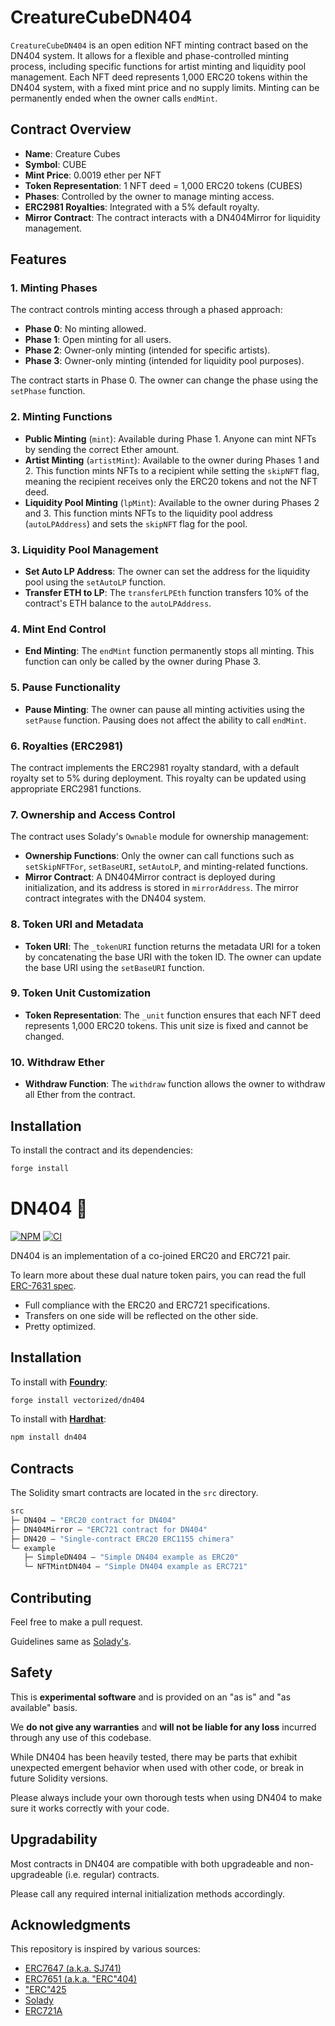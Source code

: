 # CreatureCubeDN404

`CreatureCubeDN404` is an open edition NFT minting contract based on the DN404 system. It allows for a flexible and phase-controlled minting process, including specific functions for artist minting and liquidity pool management. Each NFT deed represents 1,000 ERC20 tokens within the DN404 system, with a fixed mint price and no supply limits. Minting can be permanently ended when the owner calls `endMint`.

## Contract Overview

- **Name**: Creature Cubes
- **Symbol**: CUBE
- **Mint Price**: 0.0019 ether per NFT
- **Token Representation**: 1 NFT deed = 1,000 ERC20 tokens (CUBES)
- **Phases**: Controlled by the owner to manage minting access.
- **ERC2981 Royalties**: Integrated with a 5% default royalty.
- **Mirror Contract**: The contract interacts with a DN404Mirror for liquidity management.

## Features

### 1. Minting Phases

The contract controls minting access through a phased approach:

- **Phase 0**: No minting allowed.
- **Phase 1**: Open minting for all users.
- **Phase 2**: Owner-only minting (intended for specific artists).
- **Phase 3**: Owner-only minting (intended for liquidity pool purposes).

The contract starts in Phase 0. The owner can change the phase using the `setPhase` function.

### 2. Minting Functions

- **Public Minting** (`mint`): Available during Phase 1. Anyone can mint NFTs by sending the correct Ether amount.
- **Artist Minting** (`artistMint`): Available to the owner during Phases 1 and 2. This function mints NFTs to a recipient while setting the `skipNFT` flag, meaning the recipient receives only the ERC20 tokens and not the NFT deed.
- **Liquidity Pool Minting** (`lpMint`): Available to the owner during Phases 2 and 3. This function mints NFTs to the liquidity pool address (`autoLPAddress`) and sets the `skipNFT` flag for the pool.

### 3. Liquidity Pool Management

- **Set Auto LP Address**: The owner can set the address for the liquidity pool using the `setAutoLP` function.
- **Transfer ETH to LP**: The `transferLPEth` function transfers 10% of the contract's ETH balance to the `autoLPAddress`.

### 4. Mint End Control

- **End Minting**: The `endMint` function permanently stops all minting. This function can only be called by the owner during Phase 3.

### 5. Pause Functionality

- **Pause Minting**: The owner can pause all minting activities using the `setPause` function. Pausing does not affect the ability to call `endMint`.

### 6. Royalties (ERC2981)

The contract implements the ERC2981 royalty standard, with a default royalty set to 5% during deployment. This royalty can be updated using appropriate ERC2981 functions.

### 7. Ownership and Access Control

The contract uses Solady's `Ownable` module for ownership management:

- **Ownership Functions**: Only the owner can call functions such as `setSkipNFTFor`, `setBaseURI`, `setAutoLP`, and minting-related functions.
- **Mirror Contract**: A DN404Mirror contract is deployed during initialization, and its address is stored in `mirrorAddress`. The mirror contract integrates with the DN404 system.

### 8. Token URI and Metadata

- **Token URI**: The `_tokenURI` function returns the metadata URI for a token by concatenating the base URI with the token ID. The owner can update the base URI using the `setBaseURI` function.

### 9. Token Unit Customization

- **Token Representation**: The `_unit` function ensures that each NFT deed represents 1,000 ERC20 tokens. This unit size is fixed and cannot be changed.

### 10. Withdraw Ether

- **Withdraw Function**: The `withdraw` function allows the owner to withdraw all Ether from the contract.

## Installation

To install the contract and its dependencies:

```bash
forge install
```

# DN404 🥜

[![NPM][npm-shield]][npm-url]
[![CI][ci-shield]][ci-url]

DN404 is an implementation of a co-joined ERC20 and ERC721 pair.

To learn more about these dual nature token pairs, you can read the full [ERC-7631 spec](https://eips.ethereum.org/EIPS/eip-7631).

- Full compliance with the ERC20 and ERC721 specifications.
- Transfers on one side will be reflected on the other side.
- Pretty optimized.

## Installation

To install with [**Foundry**](https://github.com/gakonst/foundry):

```sh
forge install vectorized/dn404
```

To install with [**Hardhat**](https://github.com/nomiclabs/hardhat):

```sh
npm install dn404
```

## Contracts

The Solidity smart contracts are located in the `src` directory.

```ml
src
├─ DN404 — "ERC20 contract for DN404"
├─ DN404Mirror — "ERC721 contract for DN404"
├─ DN420 — "Single-contract ERC20 ERC1155 chimera"
└─ example
   ├─ SimpleDN404 — "Simple DN404 example as ERC20"
   └─ NFTMintDN404 — "Simple DN404 example as ERC721"
```

## Contributing

Feel free to make a pull request.

Guidelines same as [Solady's](https://github.com/Vectorized/solady/issues/19).

## Safety

This is **experimental software** and is provided on an "as is" and "as available" basis.

We **do not give any warranties** and **will not be liable for any loss** incurred through any use of this codebase.

While DN404 has been heavily tested, there may be parts that exhibit unexpected emergent behavior when used with other code, or break in future Solidity versions.

Please always include your own thorough tests when using DN404 to make sure it works correctly with your code.

## Upgradability

Most contracts in DN404 are compatible with both upgradeable and non-upgradeable (i.e. regular) contracts.

Please call any required internal initialization methods accordingly.

## Acknowledgments

This repository is inspired by various sources:

- [ERC7647 (a.k.a. SJ741)](https://github.com/SJ741/sj741-token)
- [ERC7651 (a.k.a. "ERC"404)](https://github.com/Pandora-Labs-Org/erc404)
- ["ERC"425](https://github.com/paradox425/ERC425)
- [Solady](https://github.com/vectorized/solady)
- [ERC721A](https://github.com/chiru-labs/ERC721A)

[npm-shield]: https://img.shields.io/npm/v/dn404.svg
[npm-url]: https://www.npmjs.com/package/dn404

[ci-shield]: https://img.shields.io/github/actions/workflow/status/vectorized/dn404/ci.yml?branch=main&label=build
[ci-url]: https://github.com/vectorized/dn404/actions/workflows/ci.yml


